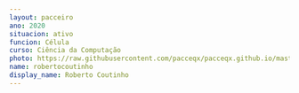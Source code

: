 ```yaml
---
layout: pacceiro
ano: 2020
situacion: ativo
funcion: Célula
curso: Ciência da Computação
photo: https://raw.githubusercontent.com/pacceqx/pacceqx.github.io/master/assets/pic/bolsistas/roberto.png
name: robertocoutinho
display_name: Roberto Coutinho
---
```


